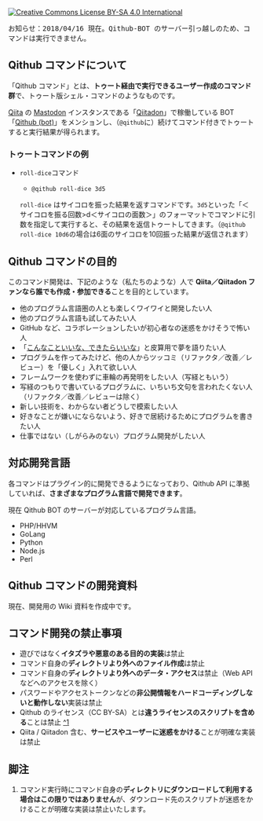  [![Creative Commons License BY-SA 4.0 International](https://i.creativecommons.org/l/by-sa/4.0/80x15.png)](../LICENSE_OUTLINE.md "プラグインのライセンスについて")

<kbd>お知らせ：2018/04/16 現在。Qithub-BOT のサーバー引っ越しのため、コマンドは実行できません。</kbd>

## Qithub コマンドについて

「Qithub コマンド」とは、**トゥート経由で実行できるユーザー作成のコマンド群**で、トゥート版シェル・コマンドのようなものです。


[Qiita](https://qiita.com) の [Mastodon](https://ja.wikipedia.org/wiki/%E3%83%9E%E3%82%B9%E3%83%88%E3%83%89%E3%83%B3_(%E3%83%9F%E3%83%8B%E3%83%96%E3%83%AD%E3%82%B0)) インスタンスである「[Qiitadon](https://qiitadon.com)」で稼働している BOT「[Qithub (bot)](https://qiitadon.com/@qithub)」をメンションし、（`@qithub`に）続けてコマンド付きでトゥートすると実行結果が得られます。

### トゥートコマンドの例

- `roll-dice`コマンド
    - `@qithub roll-dice 3d5`

    `roll-dice` はサイコロを振った結果を返すコマンドです。`3d5`といった「＜サイコロを振る回数>d＜サイコロの面数＞」のフォーマットでコマンドに引数を指定して実行すると、その結果を返信トゥートしてきます。（`@qithub roll-dice 10d6`の場合は6面のサイコロを10回振った結果が返信されます）

## Qithub コマンドの目的

このコマンド開発は、下記のような（私たちのような）人で **Qiita／Qiitadon ファンなら誰でも作成・参加できる**ことを目的としています。

- 他のプログラム言語圏の人とも楽しくワイワイと開発したい人
- 他のプログラム言語も試してみたい人
- GitHub など、コラボレーションしたいが初心者なの迷惑をかけそうで怖い人
- 「[こんなこといいな、できたらいいな](https://github.com/Qithub-BOT/Qithub-ORG/issues/14)」と皮算用で夢を語りたい人
- プログラムを作ってみたけど、他の人からツッコミ（リファクタ／改善／レビュー）を「優しく」入れて欲しい人
- フレームワークを使わずに車輪の再発明をしたい人（写経ともいう）
- 写経のつもりで書いているプログラムに、いちいち文句を言われたくない人（リファクタ／改善／レビューは除く）
- 新しい技術を、わからない者どうしで模索したい人
- 好きなことが嫌いにならないよう、好きで居続けるためにプログラムを書きたい人
- 仕事ではない（しがらみのない）プログラム開発がしたい人


## 対応開発言語

各コマンドはプラグイン的に開発できるようになっており、Qithub API に準拠していれば、**さまざまなプログラム言語で開発できます**。

現在 Qithub BOT のサーバーが対応しているプログラム言語。

- PHP/HHVM
- GoLang
- Python
- Node.js
- Perl

## Qithub コマンドの開発資料

現在、開発用の Wiki 資料を作成中です。

## コマンド開発の禁止事項

- 遊びではなく**イタズラや悪意のある目的の実装**は禁止
- コマンド自身の**ディレクトリより外へのファイル作成**は禁止
- コマンド自身の**ディレクトリより外へのデータ・アクセス**は禁止（Web APIなどへのアクセスを除く）
- パスワードやアクセストークンなどの**非公開情報をハードコーディングしないと動作しない**実装は禁止
- Qithub のライセンス（CC BY-SA）とは**違うライセンスのスクリプトを含める**ことは禁止 [^1](#脚注)
- Qiita / Qiitadon 含む、**サービスやユーザーに迷惑をかける**ことが明確な実装は禁止

## 脚注 <a name="脚注">

1.  コマンド実行時にコマンド自身の**ディレクトリにダウンロードして利用する場合はこの限りではありません**が、ダウンロード先のスクリプトが迷惑をかけることが明確な実装は禁止いたします。
